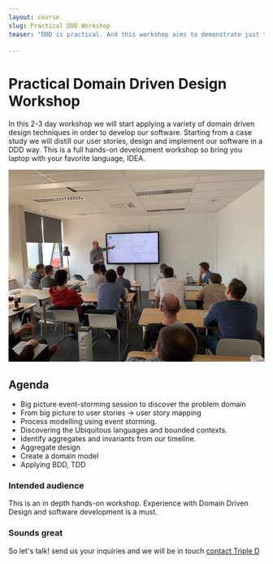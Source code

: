 ```yaml
---
layout: course
slug: Practical DDD Workshop
teaser: "DDD is practical. And this workshop aims to demonstrate just that. We will teach you how to apply Domain Driven Design for everyday software development, creating quality domain models hat are worth their investment"

---
```


# Practical Domain Driven Design Workshop

In this 2-3 day workshop we will start applying a variety of domain driven design techniques in order to develop our software. Starting from a case study we will distill our user stories, design and implement our software in a DDD way. This is a full hands-on development workshop so bring you laptop with your favorite language, IDEA.

![DDD Conf](/img/courses/DDD-conf.jpg)

## Agenda

+ Big picture event-storming session to discover the problem domain
+ From big picture to user stories -> user story mapping
+ Process modelling using event storming.
+ Discovering the Ubiquitous languages and bounded contexts.
+ Identify aggregates and invariants from our timeline.
+ Aggregate design
+ Create a domain model
+ Applying BDD, TDD


### Intended audience

This is an in depth hands-on workshop. Experience with Domain Driven Design and software development is a must. 

### Sounds great

So let's talk! send us your inquiries and we will be in touch 
[contact Triple D](/contact/)


